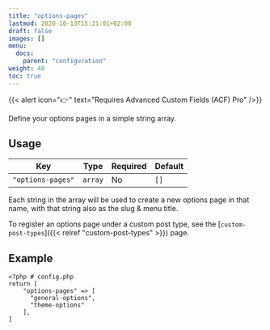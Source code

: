 ```yaml
---
title: "options-pages"
lastmod: 2020-10-13T15:21:01+02:00
draft: false
images: []
menu:
  docs:
    parent: "configuration"
weight: 40
toc: true
---
```


{{< alert icon="👉" text="Requires Advanced Custom Fields (ACF) Pro" />}}

Define your options pages in a simple string array.

## Usage

| Key               | Type    | Required | Default |
| ----------------- | ------- | -------- | ------- |
| `"options-pages"` | `array` | No       | `[]`    |

Each string in the array will be used to create a new options page in that name, with that string also as the slug & menu title.

To register an options page under a custom post type, see the [`custom-post-types`]({{< relref "custom-post-types" >}}) page.

## Example

```
<?php # config.php
return [
    "options-pages" => [
      "general-options",
      "theme-options"
    ],
]
```
